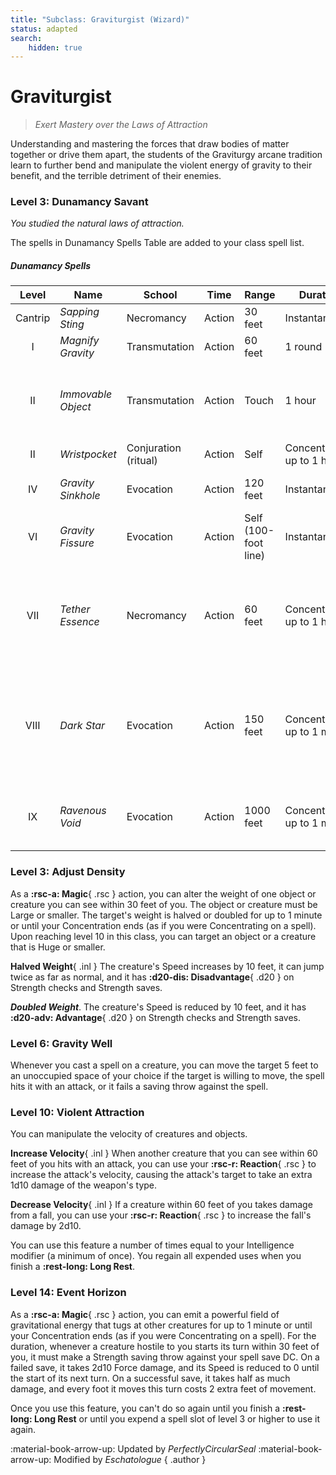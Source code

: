 ```yaml
---
title: "Subclass: Graviturgist (Wizard)"
status: adapted
search:
    hidden: true
---
```


<p style="display:none">
Exert Mastery over the Laws of Attraction
</p>

# Graviturgist

> *Exert Mastery over the Laws of Attraction*

Understanding and mastering the forces that draw bodies of matter together or drive them apart, the students of the Graviturgy arcane tradition learn to further bend and manipulate the violent energy of gravity to their benefit, and the terrible detriment of their enemies.

### Level 3: Dunamancy Savant

*You studied the natural laws of attraction.*

The spells in Dunamancy Spells Table are added to your class spell list.

##### Dunamancy Spells

| Level | Name | School | Time | Range | Duration | Components | Source |
|:-:|---|---|---|---|---|---|---|
| Cantrip | *Sapping Sting* | Necromancy | Action | 30 feet | Instantaneous | V, S | EGW |
| I | *Magnify Gravity* | Transmutation | Action | 60 feet | 1 round | V, S | EGW |
| II | *Immovable Object* | Transmutation | Action | Touch | 1 hour | V, S, M (gold dust worth at least 25 gp, which the spell consumes) | EGW |
| II | *Wristpocket* | Conjuration (ritual) | Action | Self | Concentration, up to 1 hour | S | EGW |
| IV | *Gravity Sinkhole* | Evocation | Action | 120 feet | Instantaneous | V, S, M (a black marble) | EGW |
| VI | *Gravity Fissure* | Evocation | Action | Self (100-foot line) | Instantaneous | V, S, M (a fistful of iron filings) | EGW |
| VII | *Tether Essence* | Necromancy | Action | 60 feet | Concentration, up to 1 hour | V, S, M (a spool of platinum cord worth at least 250 GP, which the spell consumes) | EGW |
| VIII | *Dark Star* | Evocation | Action | 150 feet | Concentration, up to 1 minute | V, S, M (a shard of onyx and a drop of the caster's blood, both of which the spell consumes) | EGW |
| IX | *Ravenous Void* | Evocation | Action | 1000 feet | Concentration, up to 1 minute | V, S, M (a small, nine-pointed star made of iron) | EGW |

### Level 3: Adjust Density

As a **:rsc-a: Magic**{ .rsc } action, you can alter the weight of one object or creature you can see within 30 feet of you. The object or creature must be Large or smaller. The target's weight is halved or doubled for up to 1 minute or until your Concentration ends (as if you were Concentrating on a spell). Upon reaching level 10 in this class, you can target an object or a creature that is Huge or smaller.

**Halved Weight**{ .inl } The creature's Speed increases by 10 feet, it can jump twice as far as normal, and it has **:d20-dis: Disadvantage**{ .d20 } on Strength checks and Strength saves.

***Doubled Weight***. The creature's Speed is reduced by 10 feet, and it has **:d20-adv: Advantage**{ .d20 } on Strength checks and Strength saves.

### Level 6: Gravity Well

Whenever you cast a spell on a creature, you can move the target 5 feet to an unoccupied space of your choice if the target is willing to move, the spell hits it with an attack, or it fails a saving throw against the spell.

### Level 10: Violent Attraction

You can manipulate the velocity of creatures and objects.

**Increase Velocity**{ .inl } When another creature that you can see within 60 feet of you hits with an attack, you can use your **:rsc-r: Reaction**{ .rsc } to increase the attack's velocity, causing the attack's target to take an extra 1d10 damage of the weapon's type.

**Decrease Velocity**{ .inl } If a creature within 60 feet of you takes damage from a fall, you can use your **:rsc-r: Reaction**{ .rsc } to increase the fall's damage by 2d10.

You can use this feature a number of times equal to your Intelligence modifier (a minimum of once). You regain all expended uses when you finish a **:rest-long: Long Rest**.

### Level 14: Event Horizon

As a **:rsc-a: Magic**{ .rsc } action, you can emit a powerful field of gravitational energy that tugs at other creatures for up to 1 minute or until your Concentration ends (as if you were Concentrating on a spell). For the duration, whenever a creature hostile to you starts its turn within 30 feet of you, it must make a Strength saving throw against your spell save DC. On a failed save, it takes 2d10 Force damage, and its Speed is reduced to 0 until the start of its next turn. On a successful save, it takes half as much damage, and every foot it moves this turn costs 2 extra feet of movement.

Once you use this feature, you can't do so again until you finish a **:rest-long: Long Rest** or until you expend a spell slot of level 3 or higher to use it again.

:material-book-arrow-up: Updated by *PerfectlyCircularSeal* :material-book-arrow-up: Modified by *Eschatologue*
{ .author }
